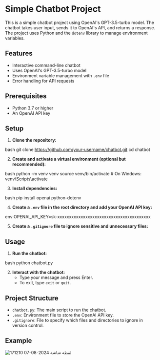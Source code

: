 # Simple Chatbot Project

This is a simple chatbot project using OpenAI's GPT-3.5-turbo model. The chatbot takes user input, sends it to OpenAI's API, and returns a response. The project uses Python and the `dotenv` library to manage environment variables.

## Features
- Interactive command-line chatbot
- Uses OpenAI's GPT-3.5-turbo model
- Environment variable management with `.env` file
- Error handling for API requests

## Prerequisites
- Python 3.7 or higher
- An OpenAI API key

## Setup

1. **Clone the repository:**
   
bash
   git clone https://github.com/your-username/chatbot.git
   cd chatbot
  

2. **Create and activate a virtual environment (optional but recommended):**
   
bash
   python -m venv venv
   source venv/bin/activate   # On Windows: venv\Scripts\activate
  

3. **Install dependencies:**
   
bash
   pip install openai python-dotenv
  

4. **Create a `.env` file in the root directory and add your OpenAI API key:**
   
env
   OPENAI_API_KEY=sk-xxxxxxxxxxxxxxxxxxxxxxxxxxxxxxxxxxxxxxxx
  

5. **Create a `.gitignore` file to ignore sensitive and unnecessary files:**


   
## Usage

1. **Run the chatbot:**
   
bash
   python chatbot.py
  

2. **Interact with the chatbot:**
   - Type your message and press Enter.
   - To exit, type `exit` or `quit`.

## Project Structure
- `chatbot.py`: The main script to run the chatbot.
- `.env`: Environment file to store the OpenAI API key.
- `.gitignore`: File to specify which files and directories to ignore in version control.

## Example
![لقطة شاشة 2024-08-07 171210](https://github.com/user-attachments/assets/ec17ce34-59fd-4a13-864a-188d6f029979)


